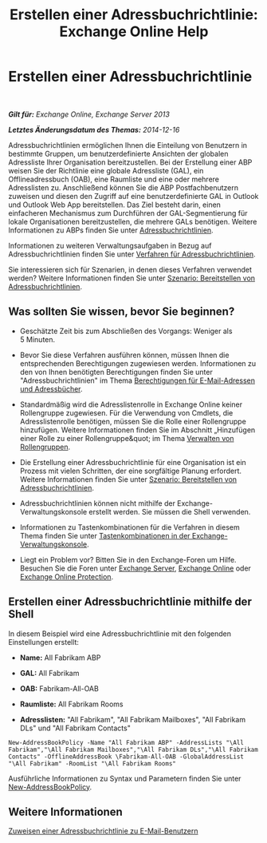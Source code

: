 ﻿---
title: 'Erstellen einer Adressbuchrichtlinie: Exchange Online Help'
TOCTitle: Erstellen einer Adressbuchrichtlinie
ms:assetid: 6359abaf-e6f6-4667-8c2b-3860728b39a9
ms:mtpsurl: https://technet.microsoft.com/de-de/library/Hh529931(v=EXCHG.150)
ms:contentKeyID: 50475818
ms.date: 05/23/2018
mtps_version: v=EXCHG.150
ms.translationtype: MT
---

# Erstellen einer Adressbuchrichtlinie

 

_**Gilt für:** Exchange Online, Exchange Server 2013_

_**Letztes Änderungsdatum des Themas:** 2014-12-16_

Adressbuchrichtlinien ermöglichen Ihnen die Einteilung von Benutzern in bestimmte Gruppen, um benutzerdefinierte Ansichten der globalen Adressliste Ihrer Organisation bereitzustellen. Bei der Erstellung einer ABP weisen Sie der Richtlinie eine globale Adressliste (GAL), ein Offlineadressbuch (OAB), eine Raumliste und eine oder mehrere Adresslisten zu. Anschließend können Sie die ABP Postfachbenutzern zuweisen und diesen den Zugriff auf eine benutzerdefinierte GAL in Outlook und Outlook Web App bereitstellen. Das Ziel besteht darin, einen einfacheren Mechanismus zum Durchführen der GAL-Segmentierung für lokale Organisationen bereitzustellen, die mehrere GALs benötigen. Weitere Informationen zu ABPs finden Sie unter [Adressbuchrichtlinien](https://review.docs.microsoft.com/de-de/exchange/address-books/address-book-policies/address-book-policies).

Informationen zu weiteren Verwaltungsaufgaben in Bezug auf Adressbuchrichtlinien finden Sie unter [Verfahren für Adressbuchrichtlinien](address-book-policy-procedures-exchange-2013-help.md).

Sie interessieren sich für Szenarien, in denen dieses Verfahren verwendet werden? Weitere Informationen finden Sie unter [Szenario: Bereitstellen von Adressbuchrichtlinien](scenario-deploying-https://docs.microsoft.com/de-de/exchange/address-books/address-book-policies/address-book-policies).

## Was sollten Sie wissen, bevor Sie beginnen?

  - Geschätzte Zeit bis zum Abschließen des Vorgangs: Weniger als 5 Minuten.

  - Bevor Sie diese Verfahren ausführen können, müssen Ihnen die entsprechenden Berechtigungen zugewiesen werden. Informationen zu den von Ihnen benötigten Berechtigungen finden Sie unter "Adressbuchrichtlinien" im Thema [Berechtigungen für E-Mail-Adressen und Adressbücher](email-address-and-address-book-permissions-exchange-2013-help.md).

  - Standardmäßig wird die Adresslistenrolle in Exchange Online keiner Rollengruppe zugewiesen. Für die Verwendung von Cmdlets, die Adresslistenrolle benötigen, müssen Sie die Rolle einer Rollengruppe hinzufügen. Weitere Informationen finden Sie im Abschnitt „Hinzufügen einer Rolle zu einer Rollengruppe\&quot; im Thema [Verwalten von Rollengruppen](manage-role-groups-exchange-2013-help.md).

  - Die Erstellung einer Adressbuchrichtlinie für eine Organisation ist ein Prozess mit vielen Schritten, der eine sorgfältige Planung erfordert. Weitere Informationen finden Sie unter [Szenario: Bereitstellen von Adressbuchrichtlinien](scenario-deploying-https://docs.microsoft.com/de-de/exchange/address-books/address-book-policies/address-book-policies).

  - Adressbuchrichtlinien können nicht mithilfe der Exchange-Verwaltungskonsole erstellt werden. Sie müssen die Shell verwenden.

  - Informationen zu Tastenkombinationen für die Verfahren in diesem Thema finden Sie unter [Tastenkombinationen in der Exchange-Verwaltungskonsole](keyboard-shortcuts-in-the-exchange-admin-center-exchange-online-protection-help.md).

  - Liegt ein Problem vor? Bitten Sie in den Exchange-Foren um Hilfe. Besuchen Sie die Foren unter [Exchange Server](https://go.microsoft.com/fwlink/p/?linkid=60612), [Exchange Online](https://go.microsoft.com/fwlink/p/?linkid=267542) oder [Exchange Online Protection](https://go.microsoft.com/fwlink/p/?linkid=285351).

## Erstellen einer Adressbuchrichtlinie mithilfe der Shell

In diesem Beispiel wird eine Adressbuchrichtlinie mit den folgenden Einstellungen erstellt:

  - **Name:**  All Fabrikam ABP

  - **GAL:**  All Fabrikam

  - **OAB:**  Fabrikam-All-OAB

  - **Raumliste:**  All Fabrikam Rooms

  - **Adresslisten:**  "All Fabrikam", "All Fabrikam Mailboxes", "All Fabrikam DLs" und "All Fabrikam Contacts"

<!-- end list -->

    New-AddressBookPolicy -Name "All Fabrikam ABP" -AddressLists "\All Fabrikam","\All Fabrikam Mailboxes","\All Fabrikam DLs","\All Fabrikam Contacts" -OfflineAddressBook \Fabrikam-All-OAB -GlobalAddressList "\All Fabrikam" -RoomList "\All Fabrikam Rooms"

Ausführliche Informationen zu Syntax und Parametern finden Sie unter [New-AddressBookPolicy](https://technet.microsoft.com/de-de/library/hh529913\(v=exchg.150\)).

## Weitere Informationen

[Zuweisen einer Adressbuchrichtlinie zu E-Mail-Benutzern](https://review.docs.microsoft.com/de-de/exchange/address-books/address-book-policies/assign-an-address-book-policy-to-mail-users)

